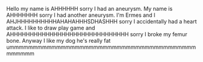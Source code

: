 Hello my name is AHHHHHH sorry I had an aneurysm. 
My name is AHHHHHHH sorry I had another aneurysm. 
I'm Ermes and I AHJHHHHHHHHHHAHAHAHHHSDHASHHH sorry I accidentally had a heart attack. 
I like to draw play game and AHHHHHHHHHHHHHHHHHHHHHHHHHHHHHH sorry I broke my femur bone. 
Anyway I like my dog he's really fat ummmmmmmmmmmmmmmmmmmmmmmmmmmmmmmmmmmmmmmmmmmmmm
